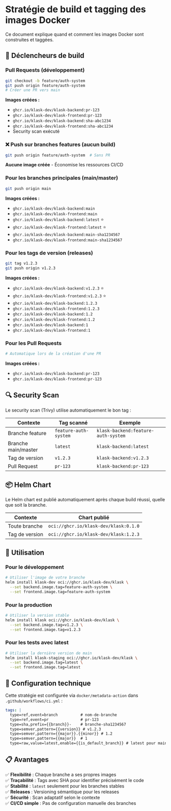 # Stratégie de build et tagging des images Docker

Ce document explique quand et comment les images Docker sont construites et taggées.

## 🚀 Déclencheurs de build

### **Pull Requests (développement)**
```bash
git checkout -b feature/auth-system
git push origin feature/auth-system
# Créer une PR vers main
```
**Images créées :**
- `ghcr.io/klask-dev/klask-backend:pr-123`
- `ghcr.io/klask-dev/klask-frontend:pr-123`
- `ghcr.io/klask-dev/klask-backend:sha-abc1234`
- `ghcr.io/klask-dev/klask-frontend:sha-abc1234`
- Security scan exécuté

### **❌ Push sur branches features (aucun build)**
```bash
git push origin feature/auth-system  # Sans PR
```
**Aucune image créée** - Économise les ressources CI/CD

### **Pour les branches principales (main/master)**
```bash
git push origin main
```
**Images créées :**
- `ghcr.io/klask-dev/klask-backend:main`
- `ghcr.io/klask-dev/klask-frontend:main`
- `ghcr.io/klask-dev/klask-backend:latest` ⭐
- `ghcr.io/klask-dev/klask-frontend:latest` ⭐
- `ghcr.io/klask-dev/klask-backend:main-sha1234567`
- `ghcr.io/klask-dev/klask-frontend:main-sha1234567`

### **Pour les tags de version (releases)**
```bash
git tag v1.2.3
git push origin v1.2.3
```
**Images créées :**
- `ghcr.io/klask-dev/klask-backend:v1.2.3` ⭐
- `ghcr.io/klask-dev/klask-frontend:v1.2.3` ⭐
- `ghcr.io/klask-dev/klask-backend:1.2.3`
- `ghcr.io/klask-dev/klask-frontend:1.2.3`
- `ghcr.io/klask-dev/klask-backend:1.2`
- `ghcr.io/klask-dev/klask-frontend:1.2`
- `ghcr.io/klask-dev/klask-backend:1`
- `ghcr.io/klask-dev/klask-frontend:1`

### **Pour les Pull Requests**
```bash
# Automatique lors de la création d'une PR
```
**Images créées :**
- `ghcr.io/klask-dev/klask-backend:pr-123`
- `ghcr.io/klask-dev/klask-frontend:pr-123`

## 🔍 Security Scan

Le security scan (Trivy) utilise automatiquement le bon tag :

| Contexte | Tag scanné | Exemple |
|----------|------------|---------|
| Branche feature | `feature-auth-system` | `klask-backend:feature-auth-system` |
| Branche main/master | `latest` | `klask-backend:latest` |
| Tag de version | `v1.2.3` | `klask-backend:v1.2.3` |
| Pull Request | `pr-123` | `klask-backend:pr-123` |

## 📦 Helm Chart

Le Helm chart est publié automatiquement après chaque build réussi, quelle que soit la branche.

| Contexte | Chart publié |
|----------|--------------|
| Toute branche | `oci://ghcr.io/klask-dev/klask:0.1.0` |
| Tag de version | `oci://ghcr.io/klask-dev/klask:1.2.3` |

## 🚀 Utilisation

### **Pour le développement**
```bash
# Utiliser l'image de votre branche
helm install klask-dev oci://ghcr.io/klask-dev/klask \
  --set backend.image.tag=feature-auth-system \
  --set frontend.image.tag=feature-auth-system
```

### **Pour la production**
```bash
# Utiliser la version stable
helm install klask oci://ghcr.io/klask-dev/klask \
  --set backend.image.tag=v1.2.3 \
  --set frontend.image.tag=v1.2.3
```

### **Pour les tests avec latest**
```bash
# Utiliser la dernière version de main
helm install klask-staging oci://ghcr.io/klask-dev/klask \
  --set backend.image.tag=latest \
  --set frontend.image.tag=latest
```

## 🔧 Configuration technique

Cette stratégie est configurée via `docker/metadata-action` dans `.github/workflows/ci.yml` :

```yaml
tags: |
  type=ref,event=branch          # nom-de-branche
  type=ref,event=pr              # pr-123
  type=sha,prefix={{branch}}-    # branche-sha1234567
  type=semver,pattern={{version}} # v1.2.3
  type=semver,pattern={{major}}.{{minor}} # 1.2
  type=semver,pattern={{major}}  # 1
  type=raw,value=latest,enable={{is_default_branch}} # latest pour main/master
```

## 📋 Avantages

✅ **Flexibilité** : Chaque branche a ses propres images  
✅ **Traçabilité** : Tags avec SHA pour identifier précisément le code  
✅ **Stabilité** : `latest` seulement pour les branches stables  
✅ **Releases** : Versioning sémantique pour les releases  
✅ **Sécurité** : Scan adaptatif selon le contexte  
✅ **CI/CD simple** : Pas de configuration manuelle des branches